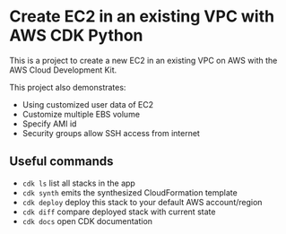# Create EC2 in an existing VPC with AWS CDK Python

This is a project to create a new EC2 in an existing VPC on AWS with the AWS Cloud Development Kit.

This project also demonstrates:

- Using customized user data of EC2
- Customize multiple EBS volume
- Specify AMI id
- Security groups allow SSH access from internet

## Useful commands

- `cdk ls` list all stacks in the app
- `cdk synth` emits the synthesized CloudFormation template
- `cdk deploy` deploy this stack to your default AWS account/region
- `cdk diff` compare deployed stack with current state
- `cdk docs` open CDK documentation
